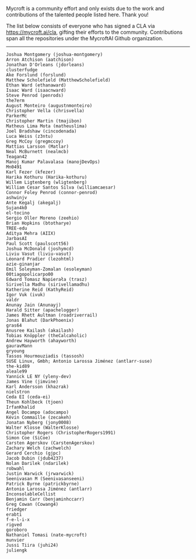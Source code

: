 Mycroft is a community effort and only exists due to the work and
contributions of the talented people listed here.  Thank you!

The list below consists of everyone who has signed a CLA via
https://mycroft.ai/cla, gifting their efforts to the community.
Contributions span all the repositories under the MycroftAI Github
organization.

---
    Joshua Montgomery (joshua-montgomery)
    Arron Atchison (aatchison)
    Jonathan D'Orleans (jdorleans)
    clusterfudge
    Ake Forslund (forslund)
    Matthew Scholefield (MatthewScholefield)
    Ethan Ward (ethanaward)
    Isaac Ward (isaacnward)
    Steve Penrod (penrods)
    the7erm
    August Monteiro (augustnmonteiro)
    Christopher Vella (chrisvella)
    ParkerMc
    Christopher Martin (tmajibon)
    Matheus Lima Mota (matheuslima)
    Joel Bradshaw (cincodenada)
    Luca Weiss (z3ntu)
    Greg McCoy (gregmccoy)
    Mattias Larsson (Matlar)
    Neal McBurnett (nealmcb)
    Teagan42
    Manoj Kumar Palavalasa (manojDevOps)
    Mn0491
    Karl Fezer (kfezer)
    Harika Kothuru (Harika-kothuru)
    Willem Ligtenberg (wligtenberg)
    William Cesar Santos Silva (williamcaesar)
    Connor Foley Penrod (connor-penrod)
    ashwinjv
    Ante Kegalj (akegalj)
    Sujan4k0
    el-tocino
    Sergio Oller Moreno (zeehio)
    Brian Hopkins (btotharye)
    TREE-edu
    Aditya Mehra (AIIX)
    JarbasAI
    Paul Scott (paulscott56)
    Joshua McDonald (joshymcd)
    Liviu Vasut (liviu-vasut)
    Léonard Pradier (lezohtml)
    azie-ginanjar
    Emil Soleyman-Zomalan (esoleyman)
    00tiagopolicarpo00
    Edward Tomasz Napierała (trasz)
    Sirivella Madhu (sirivellamadhu)
    Katherine Reid (KathyReid)
    Igor Vuk (ivuk)
    valdr
    Anunay Jain (Anunayj)
    Harald Sitter (apachelogger)
    James Rhett Aultman (roadriverrail)
    Jonas Blahut (DarkPhoenix)
    gras64
    Anusree Kailash (akailash)
    Tobias Knöppler (theCalcaholic)
    Andrew Hayworth (ahayworth)
    gauravMann
    gryoung
    Tassos Hourmouziadis (tassosh)
    SUSE Linux, Gmbh; Antonio Larossa Jiménez (antlarr-suse)
    the-kid89
    aleale99
    Yannick LE NY (yleny-dev)
    James Vine (jimvine)
    Karl Andersson (khazrak)
    nielstron
    Ceda EI (ceda-ei)
    Theun Kohlbeck (tjoen)
    IrfanKhalid
    Angel Docampo (adocampo)
    Kévin Commaille (zecakeh)
    Jonatan Nyberg (jony0008)
    Walter Klosse (WalterKlosse)
    Christopher Rogers (ChristopherRogers1991)
    Simon Coe (SiCoe)
    Carsten Agerskov (CarstenAgerskov)
    Zachary Welch (zachwelch)
    Gerard Cerchio (gjpc)
    Jacob Dubin (jdub4237)
    Nolan Darilek (ndarilek)
    robwahl
    Justin Warwick (jrwarwick)
    Seenivasan M (Seenivasanseeni)
    Patrick Byrne (patrickbyrne)
    Antonio Larossa Jiménez (antlarr)
    InconsolableCellist
    Benjamin Carr (benjaminhccarr)
    Greg Cowan (Cowang4)
    friedger
    erabti
    f-e-l-i-x
    rigved
    goroboro
    Nathaniel Tomasi (nate-mycroft)
    munvier
    Jussi Tiira (juhi24)
    juliengk
